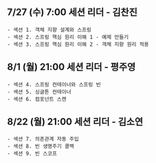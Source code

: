 ## 7/27 (수) 7:00 세션 리더 - 김찬진
    - 섹션 1. 객체 지향 설계와 스프링
    - 섹션 2. 스프링 핵심 원리 이해 1 - 예제 만들기
    - 섹션 3. 스프링 핵심 원리 이해 2 - 객체 지향 원리 적용


## 8/1 (월) 21:00 세션 리더 - 평주영
    - 섹션 4. 스프링 컨테이너와 스프링 빈
    - 섹션 5. 싱글톤 컨테이너
    - 섹션 6. 컴포넌트 스캔


## 8/22 (월) 21:00 세션 리더 - 김소연
    - 섹션 7. 의존관계 자동 주입
    - 섹션 8. 빈 생명주기 콜백
    - 섹션 9. 빈 스코프
